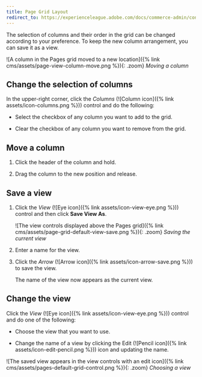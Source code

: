 ```yaml
---
title: Page Grid Layout
redirect_to: https://experienceleague.adobe.com/docs/commerce-admin/content-design/elements/pages/pages-workspace.html#page-grid-layout
---
```


The selection of columns and their order in the grid can be changed according to your preference. To keep the new column arrangement, you can save it as a view.

![A column in the Pages grid moved to a new location]({% link cms/assets/page-view-column-move.png %}){: .zoom}
_Moving a column_

## Change the selection of columns

In the upper-right corner, click the _Columns_ (![Column icon]({% link assets/icon-columns.png %})) control and do the following:

- Select the checkbox of any column you want to add to the grid.

- Clear the checkbox of any column you want to remove from the grid.

## Move a column

1. Click the header of the column and hold.

1. Drag the column to the new position and release.

## Save a view

1. Click the _View_ (![Eye icon]({% link assets/icon-view-eye.png %})) control and then click **Save View As**.

   ![The view controls displayed above the Pages grid]({% link cms/assets/page-grid-default-view-save.png %}){: .zoom}
   _Saving the current view_

1. Enter a name for the view.

1. Click the _Arrow_ (![Arrow icon]({% link assets/icon-arrow-save.png %})) to save the view.

   The name of the view now appears as the current view.

## Change the view

Click the _View_ (![Eye icon]({% link assets/icon-view-eye.png %})) control and do one of the following:

- Choose the view that you want to use.

- Change the name of a view by clicking the Edit (![Pencil icon]({% link assets/icon-edit-pencil.png %})) icon and updating the name.

![The saved view appears in the view controls with an edit icon]({% link cms/assets/pages-default-grid-control.png %}){: .zoom}
_Choosing a view_

